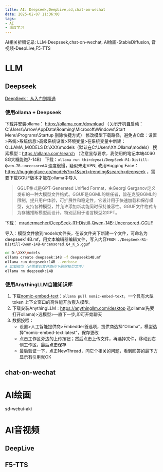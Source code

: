 ```yaml
---
title: AI: Deepseek,DeepLive,sd,chat-on-wechat
date: 2025-02-07 11:36:00
tags:
- AI
- 深度学习
---
```

AI相关折腾记录: LLM-Deepseek,chat-on-wechat, AI绘画-StableDiffusion, 音视频-DeepLive,F5-TTS
<!--more-->
# LLM
## Deepseek
[DeepSeek：从入门到精通](https://www.kdocs.cn/l/caFUbVZSt40Q?f=201&share_style=h5_card)

### 使用ollama + Deepseek
下载并安装ollama： https://ollama.com/download （关闭开机自启动：C:\Users\Arrow\AppData\Roaming\Microsoft\Windows\Start Menu\Programs\Startup 删除快捷方式）
修改模型下载路径，避免占C盘：设置>系统>系统信息>高级系统设置>环境变量>在系统变量中新建：OLLAMA_MODELS D:\XXX\models（默认在C:\Users\XX\.Ollama\models）
搜索模型：https://ollama.com/search （注意显存要求，我使用的笔记本端4060 8G大概能跑7-14B）
下载：`ollama run thirdeyeai/DeepSeek-R1-Distill-Qwen-7B-uncensored`4
速度很慢，疑似未走VPN, 改用Hugging Face：https://huggingface.co/models?p=1&sort=trending&search=deepseek ，需要下载GGUF版本才能在ollama中导入
>GGUF格式是GPT-Generated Unified Format，由Georgi Gerganov定义发布的一种大模型文件格式。GGUF是GGML的继任者，旨在克服GGML的限制，提升用户体验，可扩展性和稳定性。它设计用于快速加载和保存模型，支持各种模型，并允许添加新功能同时保持兼容性。GGUF文件格式专为存储推断模型而设计，特别适用于语言模型如GPT。

下载： [mradermacher/DeepSeek-R1-Distill-Qwen-14B-Uncensored-GGUF](https://huggingface.co/mradermacher/DeepSeek-R1-Distill-Qwen-14B-Uncensored-GGUF)

导入：模型文件放到models文件夹，在该文件夹下新建一个文件，可命名为deepseek14B.mf，用文本编辑器编辑文件，写入内容`FROM ./DeepSeek-R1-Distill-Qwen-14B-Uncensored.Q4_K_S.gguf`
```sh
cd D:\XXX\models
ollama create deepseek:14B -f deepseek14B.mf
ollama run deepseek:14B --verbose
# 卸载模型（还需要到文件路径下删除模型文件）
ollama rm deepseek:14B
```

### 使用AnythingLLM自建知识库
1. 下载[nomic-embed-text](https://ollama.com/library/nomic-embed-text)：`ollama pull nomic-embed-text`，一个具有大型 token 上下文窗口的高性能开放嵌入模型。
2. 下载安装AnythingLLM：https://anythingllm.com/desktop
选ollama(先要打开ollama)>选模型>一直下一步,即可开始聊天
3. 数据投喂：
   + 设置>⼈⼯智能提供商>Embedder⾸选项，提供商选择“Ollama”，模型选择“nomic-embed-text:latest”，保存更改
   + 点击⼯作区旁边的上传按钮；然后点击上传⽂件，再选择⽂件，移动到右侧⼯作区，最后点击保存
   + 最后验证⼀下，点击NewThread，问它个相关的问题，看到回答的最下⽅显⽰有引⽤就OK


## chat-on-wechat

# AI绘画
sd-webui-aki

# AI音视频
## DeepLive

## F5-TTS